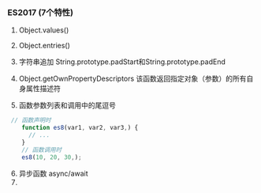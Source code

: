 
### ES2017 (7个特性)

1. Object.values()
2. Object.entries()
3. 字符串追加
String.prototype.padStart和String.prototype.padEnd

4. Object.getOwnPropertyDescriptors
该函数返回指定对象（参数）的所有自身属性描述符
5. 函数参数列表和调用中的尾逗号
```js
 // 函数声明时
    function es8(var1, var2, var3,) {
      // ...
    }
    // 函数调用时
    es8(10, 20, 30,);

```
6. 异步函数 async/await
7. 
